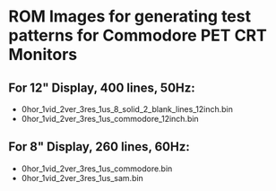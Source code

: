 # ROM Images for generating test patterns for Commodore PET CRT Monitors

## For 12" Display, 400 lines, 50Hz:
- 0hor_1vid_2ver_3res_1us_8_solid_2_blank_lines_12inch.bin
- 0hor_1vid_2ver_3res_1us_commodore_12inch.bin

## For 8" Display, 260 lines, 60Hz:
- 0hor_1vid_2ver_3res_1us_commodore.bin
- 0hor_1vid_2ver_3res_1us_sam.bin
